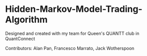 # Hidden-Markov-Model-Trading-Algorithm
Designed and created with my team for Queen's QUANTT club in QuantConnect

Contributors:
Alan Pan,
Francesco Marrato,
Jack Wotherspoon
